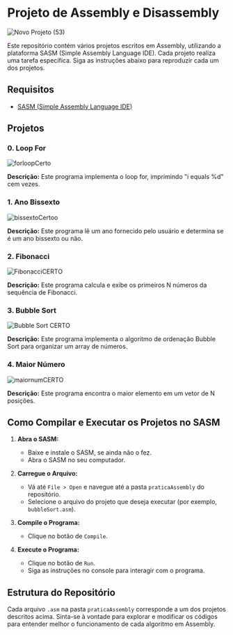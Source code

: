 # Projeto de Assembly e Disassembly
![Novo Projeto (53)](https://github.com/DavilaGustavo/projetoAssemblyDisassembly/assets/106328212/d683576d-f0e2-45c3-8113-96df99ba0b8b)

Este repositório contém vários projetos escritos em Assembly, utilizando a plataforma SASM (Simple Assembly Language IDE). Cada projeto realiza uma tarefa específica. Siga as instruções abaixo para reproduzir cada um dos projetos.

## Requisitos

- [SASM (Simple Assembly Language IDE)](https://dman95.github.io/SASM/)

## Projetos

### 0. Loop For
![forloopCerto](https://github.com/DavilaGustavo/projetoAssemblyDisassembly/assets/106328212/9c753710-5f1c-4f8a-919b-cfcdae4241b3)

**Descrição:** 
Este programa implementa o loop for, imprimindo "i equals %d" cem vezes.

### 1. Ano Bissexto
![bissextoCertoo](https://github.com/DavilaGustavo/projetoAssemblyDisassembly/assets/106328212/74d27b58-daf3-4c70-8537-1e29820e5cce)

**Descrição:** 
Este programa lê um ano fornecido pelo usuário e determina se é um ano bissexto ou não.

### 2. Fibonacci
![FibonacciCERTO](https://github.com/DavilaGustavo/projetoAssemblyDisassembly/assets/106328212/743d24a4-eeaa-4126-9335-dc3cf2b31ac0)

**Descrição:** 
Este programa calcula e exibe os primeiros N números da sequência de Fibonacci.

### 3. Bubble Sort
![Bubble Sort CERTO](https://github.com/DavilaGustavo/projetoAssemblyDisassembly/assets/106328212/f6e3add1-42eb-46d2-86e9-04a450ef4928)

**Descrição:** 
Este programa implementa o algoritmo de ordenação Bubble Sort para organizar um array de números.

### 4. Maior Número
![maiornumCERTO](https://github.com/DavilaGustavo/projetoAssemblyDisassembly/assets/106328212/245a3543-69c8-4a61-8c47-e40d000896eb)

**Descrição:** 
Este programa encontra o maior elemento em um vetor de N posições.

## Como Compilar e Executar os Projetos no SASM

1. **Abra o SASM:** 
   - Baixe e instale o SASM, se ainda não o fez.
   - Abra o SASM no seu computador.

2. **Carregue o Arquivo:**
   - Vá até `File > Open` e navegue até a pasta `praticaAssembly` do repositório.
   - Selecione o arquivo do projeto que deseja executar (por exemplo, `bubbleSort.asm`).

3. **Compile o Programa:**
   - Clique no botão de `Compile`.

4. **Execute o Programa:**
   - Clique no botão de `Run`.
   - Siga as instruções no console para interagir com o programa.

## Estrutura do Repositório
Cada arquivo `.asm` na pasta `praticaAssembly` corresponde a um dos projetos descritos acima. Sinta-se à vontade para explorar e modificar os códigos para entender melhor o funcionamento de cada algoritmo em Assembly.
